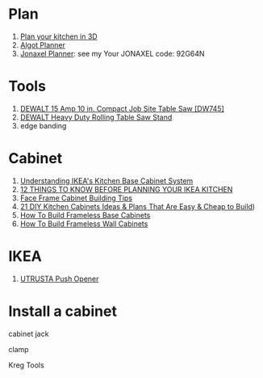 # Plan
1. [Plan your kitchen in 3D](http://www.ikea.com/ms/en_CA/rooms_ideas/kitchen_howto/NA/plan_your_kitchen_in_3d.html)
2. [Algot Planner](https://www.ikea.com/us/en/planner/algot-planner/)
3. [Jonaxel Planner](https://www.ikea.com/us/en/planner/jonaxel-planner): see my Your JONAXEL code: 92G64N

# Tools
  1. [DEWALT 15 Amp 10 in. Compact Job Site Table Saw [DW745]](http://www.homedepot.com/p/DEWALT-15-Amp-10-in-Compact-Job-Site-Table-Saw-DW745/100497987)
2. [DEWALT Heavy Duty Rolling Table Saw Stand](http://www.homedepot.com/p/DEWALT-Heavy-Duty-Rolling-Table-Saw-Stand-DW7440RS/203054768?keyword=DW7440rs)
3. edge banding


# Cabinet
1. [Understanding IKEA's Kitchen Base Cabinet System](https://www.thespruce.com/understanding-ikeas-kitchen-base-cabinet-system-4125817)
2. [12 THINGS TO KNOW BEFORE PLANNING YOUR IKEA KITCHEN](http://www.jillianlare.com/what-you-must-know-before-planning-your-ikea-kitchen/)
1. [Face Frame Cabinet Building Tips](https://www.familyhandyman.com/kitchen/diy-kitchen-cabinets/face-frame-cabinet-building-tips/view-all)
2. [21 DIY Kitchen Cabinets Ideas & Plans That Are Easy & Cheap to Build](https://morningchores.com/diy-kitchen-cabinets/))
3. [How To Build Frameless Base Cabinets](https://tombuildsstuff.blogspot.com/2013/06/how-to-build-frameless-base-cabinets.html)
4. [How To Build Frameless Wall Cabinets](https://tombuildsstuff.blogspot.com/2013/06/how-to-build-frameless-wall-cabinets.html)

# IKEA 
1. [UTRUSTA Push Opener](https://www.ikea.com/us/en/p/utrusta-push-opener-80230224/)

# Install a cabinet

cabinet jack

clamp

Kreg Tools

